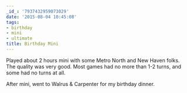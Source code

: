 ```yaml
---
_id_: '7937432959073029'
date: '2015-08-04 10:45:08'
tags:
- birthday
- mini
- ultimate
title: Birthday Mini
---
```


Played about 2 hours mini with some Metro North and New Haven folks. The quality was very good. Most games had no more than 1-2 turns, and some had no turns at all.

After mini, went to Walrus & Carpenter for my birthday dinner.
